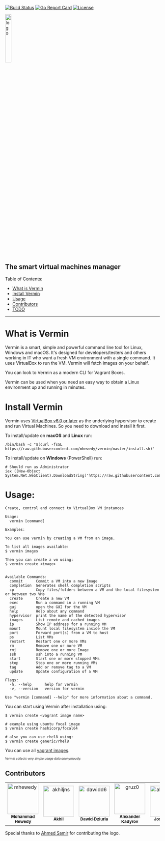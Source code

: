 
[![Build Status](https://github.com/mhewedy/vermin/workflows/Go/badge.svg)](https://github.com/mhewedy/vermin/actions?query=workflow%3AGo)
[![Go Report Card](https://goreportcard.com/badge/github.com/mhewedy/vermin)](https://goreportcard.com/report/github.com/mhewedy/vermin)
[![License](https://img.shields.io/badge/License-Apache%202.0-blue.svg)](https://opensource.org/licenses/Apache-2.0)

<img src="https://raw.githubusercontent.com/mhewedy/vermin/master/etc/logo.png"  alt="logo" width="20%"/>

## The smart virtual machines manager
Table of Contents:

- [What is Vermin](#what-is-vermin)
- [Install Vermin](#install-vermin)
- [Usage](#Usage)
- [Contributors](#Contributors)
- [TODO](#TODO)

----

# What is Vermin
Vermin is a smart, simple and powerful command line tool for Linux, Windows and macOS. It's designed for developers/testers and others working in IT who want a fresh VM environment with a single command. It uses VirtualBox to run the VM. Vermin will fetch images on your behalf.

You can look to Vermin as a modern CLI for Vagrant Boxes.

Vermin can be used when you need an easy way to obtain a Linux environment up and running in minutes.

# Install Vermin

Vermin uses [VirtualBox v6.0 or later](https://www.virtualbox.org/wiki/Downloads) as the underlying hypervisor to create and run Virtual Machines. So you need to download and install it first.

To install/update on **macOS** and **Linux** run:

```shell script
/bin/bash -c "$(curl -fsSL https://raw.githubusercontent.com/mhewedy/vermin/master/install.sh)"
```

To install/update on **Windows** (PowerShell) run:

```
# Should run as Administrator
iex ((New-Object System.Net.WebClient).DownloadString('https://raw.githubusercontent.com/mhewedy/vermin/master/install.ps1'))
```

# Usage:

```text
Create, control and connect to VirtualBox VM instances

Usage:
  vermin [command]

Examples:

You can use vermin by creating a VM from an image.

To list all images available:
$ vermin images

Then you can create a vm using:
$ vermin create <image>


Available Commands:
  commit      Commit a VM into a new Image
  completion  Generates shell completion scripts
  cp          Copy files/folders between a VM and the local filesystem or between two VMs
  create      Create a new VM
  exec        Run a command in a running VM
  gui         open the GUI for the VM
  help        Help about any command
  hypervisor  print the name of the detected hypervisor
  images      List remote and cached images
  ip          Show IP address for a running VM
  mount       Mount local filesystem inside the VM
  port        Forward port(s) from a VM to host
  ps          List VMs
  restart     Restart one or more VMs
  rm          Remove one or more VM
  rmi         Remove one or more Image
  ssh         ssh into a running VM
  start       Start one or more stopped VMs
  stop        Stop one or more running VMs
  tag         Add or remove tag to a VM
  update      Update configuration of a VM

Flags:
  -h, --help      help for vermin
  -v, --version   version for vermin

Use "vermin [command] --help" for more information about a command.
```

You can start using Vermin after installation using:

```shell script
$ vermin create <vagrant image name>

# example using ubuntu focal image
$ vermin create hashicorp/focal64

# also you can use rhel8 using:
$ vermin create generic/rhel8
```
You can use all [vagrant images](https://app.vagrantup.com/boxes/search).

<sup><sub>_Vermin collects very simple usage data anonymously._</sub></sup>

## Contributors

<!-- readme: collaborators,contributors -start -->
<table>
<tr>
    <td align="center">
        <a href="https://github.com/mhewedy">
            <img src="https://avatars.githubusercontent.com/u/1086049?v=4" width="100;" alt="mhewedy"/>
            <br />
            <sub><b>Mohammad Hewedy</b></sub>
        </a>
    </td>
    <td align="center">
        <a href="https://github.com/akhiljns">
            <img src="https://avatars.githubusercontent.com/u/22194681?v=4" width="100;" alt="akhiljns"/>
            <br />
            <sub><b>Akhil</b></sub>
        </a>
    </td>
    <td align="center">
        <a href="https://github.com/dawidd6">
            <img src="https://avatars.githubusercontent.com/u/9713907?v=4" width="100;" alt="dawidd6"/>
            <br />
            <sub><b>Dawid Dziurla</b></sub>
        </a>
    </td>
    <td align="center">
        <a href="https://github.com/gruz0">
            <img src="https://avatars.githubusercontent.com/u/335095?v=4" width="100;" alt="gruz0"/>
            <br />
            <sub><b>Alexander Kadyrov</b></sub>
        </a>
    </td>
    <td align="center">
        <a href="https://github.com/aldarisbm">
            <img src="https://avatars.githubusercontent.com/u/32185409?v=4" width="100;" alt="aldarisbm"/>
            <br />
            <sub><b>Jose Berrio</b></sub>
        </a>
    </td></tr>
</table>
<!-- readme: collaborators,contributors -end -->


Special thanks to [Ahmed Samir](https://github.com/aseldesouky) for contributing the logo.

